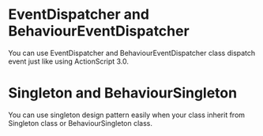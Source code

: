 EventDispatcher and BehaviourEventDispatcher
==========
You can use EventDispatcher and BehaviourEventDispatcher class dispatch event just like using ActionScript 3.0.

Singleton and BehaviourSingleton
==========
You can use singleton design pattern easily when your class inherit from Singleton class or BehaviourSingleton class.
